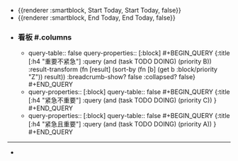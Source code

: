 - {{renderer :smartblock, Start Today, Start Today, false}}
- {{renderer :smartblock, End Today, End Today, false}}
- ### 看板 #.columns
	- query-table:: false
	  query-properties:: [:block]
	  #+BEGIN_QUERY
	  {:title [:h4 "重要不紧急"]
	  :query  (and (task TODO DOING) (priority B))
	  :result-transform (fn [result]
	                          (sort-by (fn [b]
	                                     (get b :block/priority "Z")) result))
	  :breadcrumb-show? false
	  :collapsed? false}
	  #+END_QUERY
	- query-properties:: [:block]
	  query-table:: false
	  #+BEGIN_QUERY
	  {:title [:h4 "紧急不重要"]
	  :query  (and (task TODO DOING) (priority C)) }
	  #+END_QUERY
	- query-properties:: [:block]
	  query-table:: false
	  #+BEGIN_QUERY
	  {:title [:h4 "紧急且重要"]
	  :query  (and (task TODO DOING) (priority A)) }
	  #+END_QUERY
- ---
-